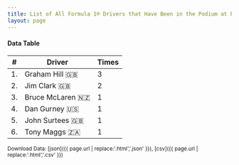 ```yaml
---
title: List of All Formula 1® Drivers that Have Been in the Podium at Prince George Circuit
layout: page
---
```


<canvas id="chart" width="400" height="180"></canvas>
<script>
var data = {
    "datasets": [
        {
            "backgroundColor": "#f3a935",
            "borderColor": "#f68639",
            "borderWidth": 1,
            "data": [
                3.0,
                2.0,
                1.0,
                1.0,
                1.0,
                1.0
            ],
            "label": "Times"
        }
    ],
    "labels": [
        "Graham Hill 🇬🇧",
        "Jim Clark 🇬🇧",
        "Bruce McLaren 🇳🇿",
        "Dan Gurney 🇺🇸",
        "John Surtees 🇬🇧",
        "Tony Maggs 🇿🇦"
    ]
};
var options = {
  legend: {
    display: false
  },
  scales: {
    xAxes: [{
      ticks: {
        beginAtZero: true,
        maxRotation: 180,
        display: window.innerWidth > 800
      }
    }],
    yAxes: [{
      ticks: {
        beginAtZero: true
      }
    }]
  },
  onResize: function(chart, size) {
    chart.options.scales.xAxes[0].ticks.display = size.width > 800;
  }
};
new Chart("chart", {
    data: data,
    type: 'bar',
    options: options
});
</script>



#### Data Table

| # | Driver | Times |
|--|--|--|
| 1. | Graham Hill 🇬🇧 | 3 |
| 2. | Jim Clark 🇬🇧 | 2 |
| 3. | Bruce McLaren 🇳🇿 | 1 |
| 4. | Dan Gurney 🇺🇸 | 1 |
| 5. | John Surtees 🇬🇧 | 1 |
| 6. | Tony Maggs 🇿🇦 | 1 |

<small>Download Data: [json]({{ page.url | replace:'.html','.json' }}), [csv]({{ page.url | replace:'.html','.csv' }})</small>
